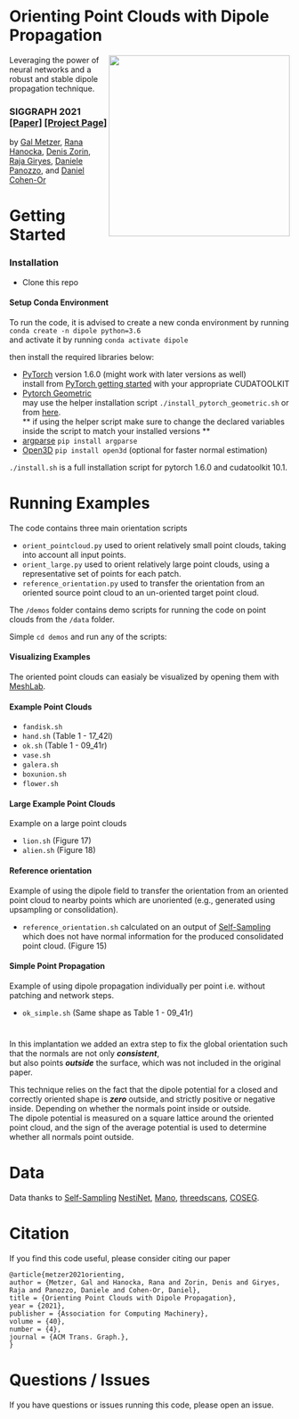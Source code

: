 # Orienting Point Clouds with Dipole Propagation
<img src='docs/images/output.gif' align="right" width=325>
 Leveraging the power of neural networks and a robust and stable dipole propagation technique.

### SIGGRAPH 2021 [[Paper]](https://arxiv.org/abs/2105.01604) [[Project Page]](https://galmetzer.github.io/dipole-normal-prop/)<br>
by [Gal Metzer](https://galmetzer.github.io/),
[Rana Hanocka](https://www.cs.tau.ac.il/~hanocka/),
[Denis Zorin](https://cims.nyu.edu/gcl/denis.html),
[Raja Giryes](http://web.eng.tau.ac.il/~raja),
[Daniele Panozzo](https://cims.nyu.edu/gcl/daniele.html),
and [Daniel Cohen-Or](https://danielcohenor.com/)

# Getting Started

### Installation
- Clone this repo

#### Setup Conda Environment
To run the code, it is advised to create a new conda environment by running `conda create -n dipole python=3.6` </br>
and activate it by running `conda activate dipole`

then install the required libraries below:

- [PyTorch](https://pytorch.org/) version 1.6.0 (might work with later versions as well) <br>
  install from [PyTorch getting started](https://pytorch.org/get-started/locally/) with your appropriate CUDATOOLKIT
- [Pytorch Geometric](https://github.com/rusty1s/pytorch_geometric) <br>
may use the helper installation script `./install_pytorch_geometric.sh` or from [here](https://github.com/rusty1s/pytorch_geometric). <br>
  ** if using the helper script make sure to change the declared variables inside the script to match your installed versions **
- [argparse](https://docs.python.org/3/library/argparse.html) `pip install argparse`
- [Open3D](http://www.open3d.org/) `pip install open3d` (optional for faster normal estimation)

`./install.sh` is a full installation script for pytorch 1.6.0 and cudatoolkit 10.1.

# Running Examples
The code contains three main orientation scripts
- `orient_pointcloud.py` used to orient relatively small point clouds, taking into account all input points.
- `orient_large.py` used to orient relatively large point clouds, using a representative set of points for each patch.
- `reference_orientation.py` used to transfer the orientation from an oriented source point cloud to an un-oriented target point cloud.

The `/demos` folder contains demo scripts for running the code on point clouds from the `/data` folder.

Simple `cd demos` and run any of the scripts:

#### Visualizing Examples 
The oriented point clouds can easialy be visualized by opening them with [MeshLab](https://www.meshlab.net/).

#### Example Point Clouds
- `fandisk.sh`
- `hand.sh` (Table 1 - 17_42l)
- `ok.sh` (Table 1 - 09_41r)
- `vase.sh`
- `galera.sh`
- `boxunion.sh`
- `flower.sh`

#### Large Example Point Clouds
Example on a large point clouds
- `lion.sh` (Figure 17)
- `alien.sh` (Figure 18)

#### Reference orientation
Example of using the dipole field to transfer the orientation from an oriented point cloud
to nearby points which are unoriented (e.g., generated using upsampling or consolidation).
- `reference_orientation.sh` calculated on an output of [Self-Sampling](https://galmetzer.github.io/self-sample/) <br> 
which does not have normal information for the produced consolidated point cloud. (Figure 15)

#### Simple Point Propagation
Example of using dipole propagation individually per point i.e. without patching and network steps.
- `ok_simple.sh` (Same shape as Table 1 - 09_41r)

#

In this implantation we added an extra step to fix the global orientation such that the normals are not only ***consistent***, <br>
but also points ***outside*** the surface, which was not included in the original paper. <br>

This technique relies on the fact that the dipole potential for a closed and correctly oriented shape is ***zero*** outside, 
and strictly positive or negative inside. Depending on whether the normals point inside or outside. <br>
The dipole potential is measured on a square lattice around the oriented point cloud,
and the sign of the average potential is used to determine whether all normals point outside. 


# Data
Data thanks to [Self-Sampling](https://galmetzer.github.io/self-sample/) [NestiNet](https://github.com/sitzikbs/Nesti-Net), [Mano](https://mano.is.tue.mpg.de/), 
[threedscans](https://threedscans.com/), [COSEG](http://irc.cs.sdu.edu.cn/~yunhai/public_html/ssl/ssd.htm).

# Citation
If you find this code useful, please consider citing our paper
```
@article{metzer2021orienting,
author = {Metzer, Gal and Hanocka, Rana and Zorin, Denis and Giryes, Raja and Panozzo, Daniele and Cohen-Or, Daniel},
title = {Orienting Point Clouds with Dipole Propagation},
year = {2021},
publisher = {Association for Computing Machinery},
volume = {40},
number = {4},
journal = {ACM Trans. Graph.},
}
```

# Questions / Issues
If you have questions or issues running this code, please open an issue.
